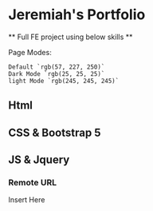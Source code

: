 # Jeremiah's Portfolio
** Full FE project using below skills **


Page Modes:
```
Default `rgb(57, 227, 250)`
Dark Mode `rgb(25, 25, 25)`
light Mode `rgb(245, 245, 245)`
```


## Html


## CSS & Bootstrap 5


## JS & Jquery


### Remote URL
Insert Here
